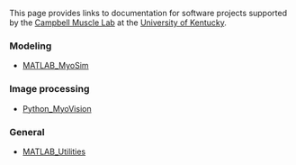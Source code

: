 This page provides links to documentation for software projects supported by the [Campbell Muscle Lab](http://www.campbellmusclelab.org) at the [University of Kentucky](http://www.uky.edu).

### Modeling
+ [MATLAB_MyoSim](MATLAB_MyoSim)

### Image processing
+ [Python_MyoVision](Python_MyoVision)

### General
+ [MATLAB_Utilities](MATLAB_Utilities)

